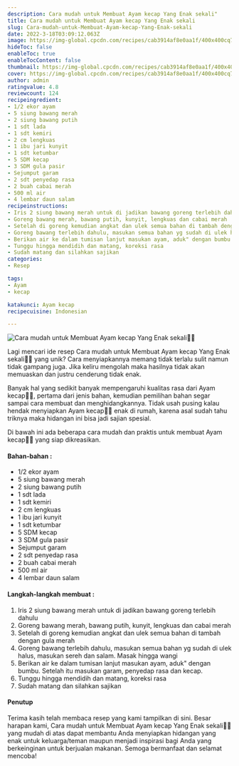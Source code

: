 ```yaml
---
description: Cara mudah untuk Membuat Ayam kecap Yang Enak sekali"
title: Cara mudah untuk Membuat Ayam kecap Yang Enak sekali
slug: Cara-mudah-untuk-Membuat-Ayam-kecap-Yang-Enak-sekali
date: 2022-3-18T03:09:12.063Z
image: https://img-global.cpcdn.com/recipes/cab3914af8e0aa1f/400x400cq70/photo.jpg
hideToc: false
enableToc: true
enableTocContent: false
thumbnail: https://img-global.cpcdn.com/recipes/cab3914af8e0aa1f/400x400cq70/photo.jpg
cover: https://img-global.cpcdn.com/recipes/cab3914af8e0aa1f/400x400cq70/photo.jpg
author: admin
ratingvalue: 4.8
reviewcount: 124
recipeingredient:
- 1/2 ekor ayam
- 5 siung bawang merah
- 2 siung bawang putih
- 1 sdt lada
- 1 sdt kemiri
- 2 cm lengkuas
- 1 ibu jari kunyit
- 1 sdt ketumbar
- 5 SDM kecap
- 3 SDM gula pasir
- Sejumput garam
- 2 sdt penyedap rasa
- 2 buah cabai merah
- 500 ml air
- 4 lembar daun salam
recipeinstructions:
- Iris 2 siung bawang merah untuk di jadikan bawang goreng terlebih dahulu
- Goreng bawang merah, bawang putih, kunyit, lengkuas dan cabai merah
- Setelah di goreng kemudian angkat dan ulek semua bahan di tambah dengan gula merah
- Goreng bawang terlebih dahulu, masukan semua bahan yg sudah di ulek halus, masukan sereh dan salam. Masak hingga wangi
- Berikan air ke dalam tumisan lanjut masukan ayam, aduk" dengan bumbu. Setelah itu masukan garam, penyedap rasa dan kecap.
- Tunggu hingga mendidih dan matang, koreksi rasa
- Sudah matang dan silahkan sajikan
categories:
- Resep

tags:
- Ayam
- kecap

katakunci: Ayam kecap
recipecuisine: Indonesian

---
```


![Cara mudah untuk Membuat Ayam kecap Yang Enak sekali👩‍🍳](https://img-global.cpcdn.com/recipes/cab3914af8e0aa1f/400x400cq70/photo.jpg)

Lagi mencari ide resep Cara mudah untuk Membuat Ayam kecap Yang Enak sekali👩‍🍳 yang unik? Cara menyiapkannya memang tidak terlalu sulit namun tidak gampang juga. Jika keliru mengolah maka hasilnya tidak akan memuaskan dan justru cenderung tidak enak.

Banyak hal yang sedikit banyak mempengaruhi kualitas rasa dari Ayam kecap👩‍🍳, pertama dari jenis bahan, kemudian pemilihan bahan segar sampai cara membuat dan menghidangkannya. Tidak usah pusing kalau hendak menyiapkan Ayam kecap👩‍🍳 enak di rumah, karena asal sudah tahu triknya maka hidangan ini bisa jadi sajian spesial.

Di bawah ini ada beberapa cara mudah dan praktis untuk membuat Ayam kecap👩‍🍳 yang siap dikreasikan.

<!--inarticleads1-->

#### Bahan-bahan :

- 1/2 ekor ayam
- 5 siung bawang merah
- 2 siung bawang putih
- 1 sdt lada
- 1 sdt kemiri
- 2 cm lengkuas
- 1 ibu jari kunyit
- 1 sdt ketumbar
- 5 SDM kecap
- 3 SDM gula pasir
- Sejumput garam
- 2 sdt penyedap rasa
- 2 buah cabai merah
- 500 ml air
- 4 lembar daun salam

<!--inarticleads2-->

#### Langkah-langkah membuat :

1. Iris 2 siung bawang merah untuk di jadikan bawang goreng terlebih dahulu
1. Goreng bawang merah, bawang putih, kunyit, lengkuas dan cabai merah
1. Setelah di goreng kemudian angkat dan ulek semua bahan di tambah dengan gula merah
1. Goreng bawang terlebih dahulu, masukan semua bahan yg sudah di ulek halus, masukan sereh dan salam. Masak hingga wangi
1. Berikan air ke dalam tumisan lanjut masukan ayam, aduk" dengan bumbu. Setelah itu masukan garam, penyedap rasa dan kecap.
1. Tunggu hingga mendidih dan matang, koreksi rasa
1. Sudah matang dan silahkan sajikan

#### Penutup

Terima kasih telah membaca resep yang kami tampilkan di sini. Besar harapan kami, Cara mudah untuk Membuat Ayam kecap Yang Enak sekali👩‍🍳 yang mudah di atas dapat membantu Anda menyiapkan hidangan yang enak untuk keluarga/teman maupun menjadi inspirasi bagi Anda yang berkeinginan untuk berjualan makanan. Semoga bermanfaat dan selamat mencoba!